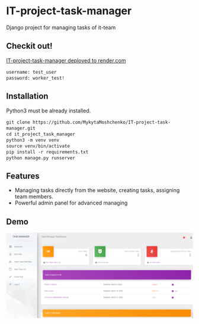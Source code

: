 # IT-project-task-manager

Django project for managing tasks of it-team

## Checkit out!

[IT-project-task-manager deployed to render.com](PAST_LINK)

```
username: test_user
password: worker_test!
```
## Installation

Python3 must be already installed.

```shell
git clone https://github.com/MykytaMoshchenko/IT-project-task-manager.git
cd it_project_task_manager
python3 -m venv venv
source venv/bin/activate
pip install -r requirements.txt
python manage.py runserver
```


## Features

* Managing tasks directly from the website, creating tasks, assigning team members.
* Powerful admin panel for advanced managing


## Demo

![Website interface](demo.png)
